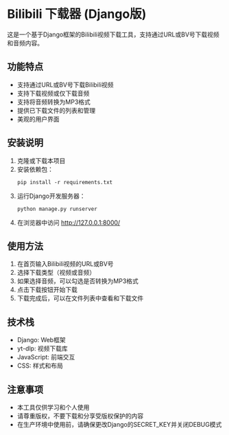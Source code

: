 # Bilibili 下载器 (Django版)

这是一个基于Django框架的Bilibili视频下载工具，支持通过URL或BV号下载视频和音频内容。

## 功能特点

- 支持通过URL或BV号下载Bilibili视频
- 支持下载视频或仅下载音频
- 支持将音频转换为MP3格式
- 提供已下载文件的列表和管理
- 美观的用户界面

## 安装说明

1. 克隆或下载本项目
2. 安装依赖包：
   ```
   pip install -r requirements.txt
   ```
3. 运行Django开发服务器：
   ```
   python manage.py runserver
   ```
4. 在浏览器中访问 http://127.0.0.1:8000/

## 使用方法

1. 在首页输入Bilibili视频的URL或BV号
2. 选择下载类型（视频或音频）
3. 如果选择音频，可以勾选是否转换为MP3格式
4. 点击下载按钮开始下载
5. 下载完成后，可以在文件列表中查看和下载文件

## 技术栈

- Django: Web框架
- yt-dlp: 视频下载库
- JavaScript: 前端交互
- CSS: 样式和布局

## 注意事项

- 本工具仅供学习和个人使用
- 请尊重版权，不要下载和分享受版权保护的内容
- 在生产环境中使用前，请确保更改Django的SECRET_KEY并关闭DEBUG模式
